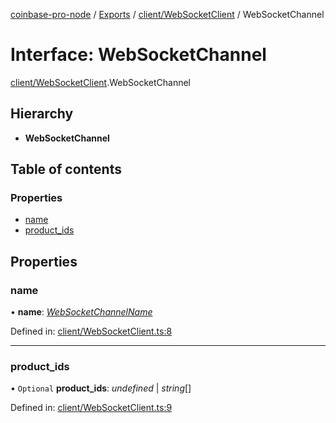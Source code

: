 [coinbase-pro-node](../README.md) / [Exports](../modules.md) / [client/WebSocketClient](../modules/client_websocketclient.md) / WebSocketChannel

# Interface: WebSocketChannel

[client/WebSocketClient](../modules/client_websocketclient.md).WebSocketChannel

## Hierarchy

- **WebSocketChannel**

## Table of contents

### Properties

- [name](client_websocketclient.websocketchannel.md#name)
- [product_ids](client_websocketclient.websocketchannel.md#product_ids)

## Properties

### name

• **name**: [_WebSocketChannelName_](../enums/client_websocketclient.websocketchannelname.md)

Defined in: [client/WebSocketClient.ts:8](https://github.com/bennycode/coinbase-pro-node/blob/a4b1aac/src/client/WebSocketClient.ts#L8)

---

### product_ids

• `Optional` **product_ids**: _undefined_ | _string_[]

Defined in: [client/WebSocketClient.ts:9](https://github.com/bennycode/coinbase-pro-node/blob/a4b1aac/src/client/WebSocketClient.ts#L9)
